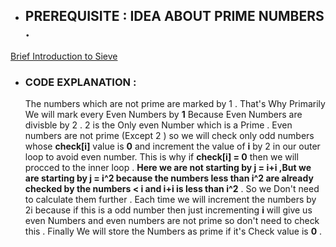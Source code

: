 - ## PREREQUISITE : IDEA ABOUT PRIME NUMBERS .
 [Brief Introduction to Sieve](http://www.progkriya.org/gyan/basic-number-theory.html)
 
- ### CODE EXPLANATION :
   The numbers which are not prime are marked by 1 . That's Why Primarily We will mark every Even Numbers by **1** Because Even Numbers are divisble by 2 . 2 is the Only 
   even Number which is a Prime .
   Even numbers are not prime (Except 2 ) so we will check only odd numbers whose **check[i]** value is **0** and increment the value of **i** by 2 in our outer loop to avoid
   even number. This is why if **check[i] = 0** then we will procced to the inner loop .  **Here we are not starting by j = i+i ,But we are starting by j = i^2 because the numbers 
   less than i^2 are already checked by the numbers < i and i+i is less than i^2** . So we Don't need to calculate  them further . Each time we will increment the numbers by 2i
   because if this is a odd number then just incrementing **i** will give us even Numbers and even numbers are not prime so don't need to check this .
   Finally We will store the Numbers as prime if it's Check value is **0** .
